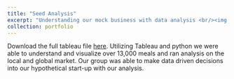 ```yaml
---
title: "Seed Analysis"
excerpt: "Understanding our mock business with data analysis <br/><img src='/images/seed1.png' width='500' height='300'>"
collection: portfolio
---
```


Download the full tableau file [here](/files/4180final.twbx). Utilizing Tableau and python we were able to understand and visualize over 13,000 meals and ran analysis on the local and global market. Our group was able to make data driven decisions into our hypothetical start-up with our analysis.
